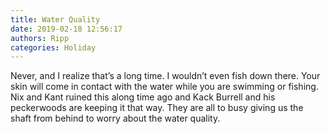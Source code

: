 ```yaml
---
title: Water Quality
date: 2019-02-18 12:56:17
authors: Ripp
categories: Holiday
---
```


 Never, and I realize that’s a long time. I wouldn’t even fish down there. Your skin will come in contact with the water while you are swimming or fishing. Nix and Kant ruined this along time ago and Kack Burrell and his peckerwoods are keeping it that way.  They are all to busy giving us the shaft from behind to worry about the water quality.
